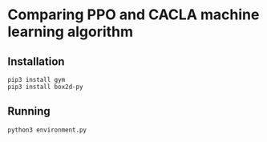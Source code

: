 # Comparing PPO and CACLA machine learning algorithm

## Installation

```
pip3 install gym
pip3 install box2d-py
```

## Running

```
python3 environment.py
```

